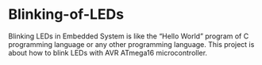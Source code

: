 # Blinking-of-LEDs
Blinking LEDs in Embedded System is like the “Hello World” program of C programming language or any other programming language. This project is about how to blink LEDs with AVR ATmega16 microcontroller.
